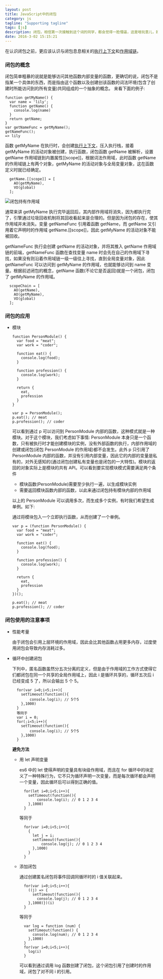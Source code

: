 ```yaml
---
layout: post
title: JavaScript中的闭包
category: js
tagline: "Supporting tagline"
tags: [js]
description: 闭包，相信第一次接触到这个词的同学，都会觉得一脸懵逼，这是啥玩意儿，好高端的样子。看看书看看报，闭包似乎没有那么难。
date: 2016-3-02 15:15:21
---
```


在认识闭包之前，更应该认识与闭包息息相关的[执行上下文](https://juejin.im/post/5ca060dde51d4524245d6142)和[作用域链](https://juejin.im/post/5ca062f0e51d4556a05cf45c)。

### **闭包的概念**

闭包简单粗暴的说就是能够访问其他函数内部变量的函数，更确切的说，闭包不是指某一个具体的东西，而是指由这个函数以及创建创该函数的词法环境(包含了创建时所能访问到的所有变量)共同组成的一个抽象的概念。
来看下面的例子:

```code
function getMyName() {
  var name = 'lily';
  function getName() {
    console.log(name)
  }
  return getName;
}
var getNameFunc = getMyName();
getNameFunc();
=> lily
```

函数 getMyName 在执行时，会创建[执行上下文](https://juejin.im/post/5ca060dde51d4524245d6142)，压入执行栈，接着 getMyName 的活动对象被创建，执行函数，闭包函数 getName 被解析，设置 getName 作用域链到内置属性[[scope]]，根据词法作用域，此时函数 getName 的作用域链上有两个对象，getMyName 的活动对象与全局变量对象，这在函数定义时就已经确定。

```
  getName.[[scope]] = [
    AO(getMyName),
    VO(global)
  ];
```

<img style="display:block; margin: auto;" alt="闭包持有作用域"  src="https://user-gold-cdn.xitu.io/2019/4/19/16a348cddbf50ee2?w=567&h=374&f=png&s=30762" />

通常来讲 getMyName 执行完毕返回后，其内部作用域将消失，因为都执行完了，引擎通过垃圾回收机制将其回收看起来是合理的。但是因为闭包的存在，使其作用域并未消失。变量 getNameFunc 引用着函数 getName，而 getName 又引用着它声明时的作用域 getName.[[scope]]，因此 getMyName 的活动对象不能被回收。

getNameFunc 执行会创建 getName 的活动对象，并将其推入 getName 作用域链的前端，getNameFunc 函数在查找变量 name 时会先在自己的作用域下寻找，如果没有则沿着作用域链一级一级往上寻找，直到全局变量对象，因此 getNameFunc 可以访问到 getMyName 的作用域，也就能够访问到 name 变量。根据前述闭包的概念，getName 函数(不论它是否返回)就是一个闭包，闭包了 getMyName 的作用域。

```
  scopeChain = [
    AO(getName),
    AO(getMyName),
    VO(global)
  ];
```

### **闭包的应用**

- 模块

  ```code
  function PersonModule() {
    var food = "meat";
    var work = "coder";

    function eat() {
      console.log(food);
    }

    function profession() {
      console.log(work);
    }

    return {
      eat,
      profession
    }
  }

  var p = PersonModule();
  p.eat(); // meat
  p.profession(); // coder
  ```

  可以看到通过 p 可以访问到 PersonModule 内部的函数，这种模式就是一种模块。对于这个模块，我们考虑如下事情:
  PersonModule 本身只是一个函数，只有被执行时才能创建模块的实例，没有外部函数的执行，内部作用域的创建或闭包(闭包 PersonModule 的作用域)都不会发生。此外 p 只引用了 PersonModule 内部的函数，并没有引用内部变量，因此它的内部的变量是私有的，对外无感知的(通过闭包创建私有变量也是闭包的一大特性)。模块的返回的对象实际上是模块的共有 API。可以看到要实现模块模式需要满足两个条件

  - 模块函数(PersonModule)需要至少执行一遍，以生成模块实例
  - 需要返回模块函数内部的函数，以此来通过闭包持有模块内部的作用域

  以上的 PersonModule 可以调用多次，而生成多个实例，有时我们希望生成单例。如下:

  通过将模块包入一个立即执行函数，从而创建了一个单例。

  ```code
  var p = (function PersonModule() {
    var food = "meat";
    var work = "coder";

    function eat() {
      console.log(food);
    }

    function profession() {
      console.log(work);
    }

    return {
      eat,
      profession
    }
  })();

  p.eat(); // meat
  p.profession(); // coder
  ```

### **闭包使用的注意事项**

- 性能考量

  由于闭包会引用上层环境的作用域，因此会比其他函数占用更多内存，过度使用闭包会导致内存消耗过多。

- 循环中创建闭包

  下列中，匿名函数虽然分五次分离的定义，但是由于作用域的工作方式使得它们都闭包在同一个共享的全局作用域上，因此 i 是循环共享的，循环五次后 i 已经变成 5 了，所以会输出 5 个 5。

  ```code
    for(var i=0;i<5;i++){
      setTimeout(function(){
          console.log(i); // 5个5
      },1000)
    }
    等同于
    var i = 0;
    for(;i<5;i++){
      setTimeout(function(){
          console.log(i); // 5个5
      },1000)
    }
  ```

  **避免方法**

  - 用 let 声明变量

    es6 中的 let 使得声明的变量具有块级作用域，而且在 for 循环中的块定义了一种特殊行为，它不只为循环声明一次变量，而是每次循环都会声明一个变量，因此循环后可以得到正确的值。

    ```code
      for(let i=0;i<5;i++){
        setTimeout(function(){
            console.log(i); // 0 1 2 3 4
        },1000)
      }
    ```

    等同于

    ```code
      for(var i=0;i<5;i++){
        {
          let j = i;
          setTimeout(function(){
              console.log(j); // 0 1 2 3 4
          },1000)
        }
      }
    ```

  - 添加闭包

    通过创建匿名闭包将事件回调同循环时的 i 值关联起来。

    ```code
      for(var i=0;i<5;i++){
        ((j) => {
          setTimeout(function(){
            console.log(j); // 0 1 2 3 4
        },1000)})(i)
      }
    ```

    等同于

    ```code
      var log = function (num) {
        setTimeout(function() {
          console.log(num); // 0 1 2 3 4
        },1000)
      }
      for(var i=0;i<5;i++){
        log(i)
      }
    ```

    可以看到通过调用 log 函数创建了闭包，这个闭包引用了创建时的作用域，闭包了对不同 i 的引用。
